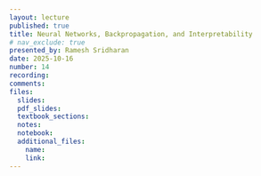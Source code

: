 ```yaml
---
layout: lecture
published: true
title: Neural Networks, Backpropagation, and Interpretability
# nav_exclude: true
presented_by: Ramesh Sridharan
date: 2025-10-16
number: 14
recording: 
comments:
files:
  slides:
  pdf_slides:
  textbook_sections:
  notes:
  notebook:
  additional_files:
    name:
    link:
---
```

